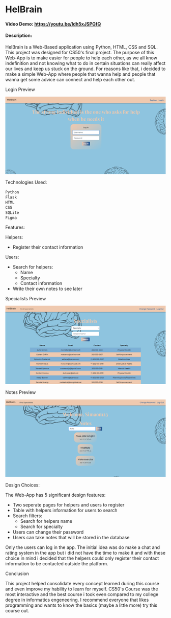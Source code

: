 # HelBrain
#### Video Demo: https://youtu.be/ldh5xJSPGfQ
#### Description:
HelBrain is a Web-Based application using Python, HTML, CSS and SQL.
This project was designed for CS50's final project.
The purpose of this Web-App is to make easier for people to help each other, as we all know indefinition and not knowing what to do in certain situations can really affect our lives and keep us stuck on the ground. 
For reasons like that, i decided to make a simple Web-App where people that wanna help and people that wanna get some advice can connect and help each other out.

Login Preview

![](preview/Login.PNG)

Technologies Used:

```
Python
Flask
HTML
CSS
SQLite
Figma
```

Features:

Helpers:

- Register their contact information

Users:

- Search for helpers:
  - Name
  - Specialty
  - Contact information
- Write their own notes to see later

Specialists Preview

![](preview/Specialists.PNG)

Notes Preview

![](preview/Notes.PNG)

Design Choices:

The Web-App has 5 significant design features:

- Two seperate pages for helpers and users to register
- Table with helpers information for users to search
- Search filters:
  - Search for helpers name
  - Search for specialty
- Users can change their password
- Users can take notes that will be stored in the database

Only the users can log in the app. 
The initial idea was do make a chat and rating system in the app but i did not have the time to make it and with these choice in mind i decided that the helpers could only register their contact information to be contacted outside the platform.

Conclusion

This project helped consolidate every concept learned during this course and even improve my hability to learn for myself.
CS50's Course was the most interactive and the best course i took even compared to my college degree in informatics engeneering.
I recommend everyone that likes programming and wants to know the basics (maybe a little more) try this course out.
